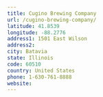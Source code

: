 ```yaml
---
title: Cugino Brewing Company
url: /cugino-brewing-company/
latitude: 41.8539
longitude: -88.2776
address1: 1501 East Wilson
address2: 
city: Batavia
state: Illinois
code: 60510
country: United States
phone: 1-630-761-8888
website: 
---
```


